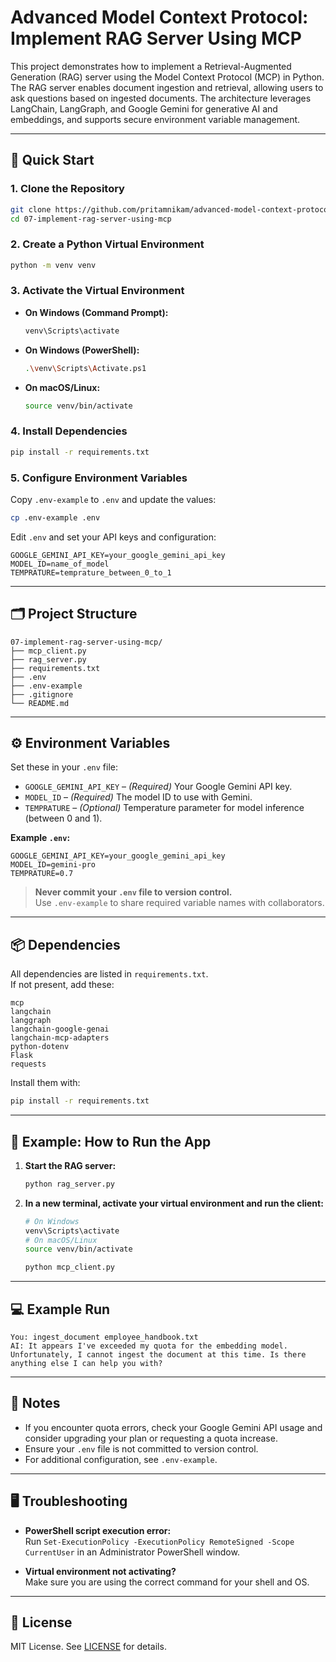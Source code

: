 # Advanced Model Context Protocol: Implement RAG Server Using MCP

This project demonstrates how to implement a Retrieval-Augmented Generation (RAG) server using the Model Context Protocol (MCP) in Python. The RAG server enables document ingestion and retrieval, allowing users to ask questions based on ingested documents. The architecture leverages LangChain, LangGraph, and Google Gemini for generative AI and embeddings, and supports secure environment variable management.

---

## 🚀 Quick Start

### 1. Clone the Repository

```sh
git clone https://github.com/pritamnikam/advanced-model-context-protocol.git
cd 07-implement-rag-server-using-mcp
```

### 2. Create a Python Virtual Environment

```sh
python -m venv venv
```

### 3. Activate the Virtual Environment

- **On Windows (Command Prompt):**
  ```sh
  venv\Scripts\activate
  ```
- **On Windows (PowerShell):**
  ```sh
  .\venv\Scripts\Activate.ps1
  ```
- **On macOS/Linux:**
  ```sh
  source venv/bin/activate
  ```

### 4. Install Dependencies

```sh
pip install -r requirements.txt
```

### 5. Configure Environment Variables

Copy `.env-example` to `.env` and update the values:

```sh
cp .env-example .env
```

Edit `.env` and set your API keys and configuration:

```
GOOGLE_GEMINI_API_KEY=your_google_gemini_api_key
MODEL_ID=name_of_model
TEMPRATURE=temprature_between_0_to_1
```

---

## 🗂️ Project Structure

```
07-implement-rag-server-using-mcp/
├── mcp_client.py
├── rag_server.py
├── requirements.txt
├── .env
├── .env-example
├── .gitignore
└── README.md
```

---

## ⚙️ Environment Variables

Set these in your `.env` file:

- `GOOGLE_GEMINI_API_KEY` – *(Required)* Your Google Gemini API key.
- `MODEL_ID` – *(Required)* The model ID to use with Gemini.
- `TEMPRATURE` – *(Optional)* Temperature parameter for model inference (between 0 and 1).

**Example `.env`:**
```
GOOGLE_GEMINI_API_KEY=your_google_gemini_api_key
MODEL_ID=gemini-pro
TEMPRATURE=0.7
```

> **Never commit your `.env` file to version control.**  
> Use `.env-example` to share required variable names with collaborators.

---

## 📦 Dependencies

All dependencies are listed in `requirements.txt`.  
If not present, add these:

```
mcp
langchain
langgraph
langchain-google-genai
langchain-mcp-adapters
python-dotenv
Flask
requests
```

Install them with:

```sh
pip install -r requirements.txt
```

---

## 🏃 Example: How to Run the App

1. **Start the RAG server:**
   ```sh
   python rag_server.py
   ```

2. **In a new terminal, activate your virtual environment and run the client:**
   ```sh
   # On Windows
   venv\Scripts\activate
   # On macOS/Linux
   source venv/bin/activate

   python mcp_client.py
   ```

---

## 💻 Example Run

```
You: ingest_document employee_handbook.txt
AI: It appears I've exceeded my quota for the embedding model. Unfortunately, I cannot ingest the document at this time. Is there anything else I can help you with?
```

---

## 📝 Notes

- If you encounter quota errors, check your Google Gemini API usage and consider upgrading your plan or requesting a quota increase.
- Ensure your `.env` file is not committed to version control.
- For additional configuration, see `.env-example`.

---

## 🖥️ Troubleshooting

- **PowerShell script execution error:**  
  Run `Set-ExecutionPolicy -ExecutionPolicy RemoteSigned -Scope CurrentUser` in an Administrator PowerShell window.

- **Virtual environment not activating?**  
  Make sure you are using the correct command for your shell and OS.

---

## 📄 License

MIT License. See [LICENSE](LICENSE) for details.